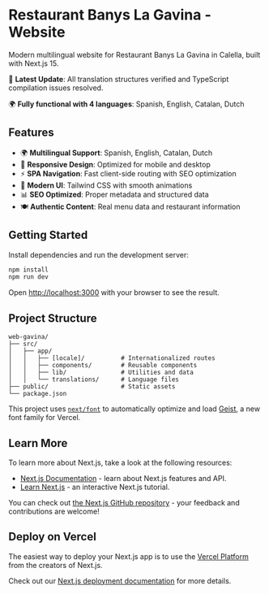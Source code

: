 # Restaurant Banys La Gavina - Website

Modern multilingual website for Restaurant Banys La Gavina in Calella, built with Next.js 15.

🚀 **Latest Update**: All translation structures verified and TypeScript compilation issues resolved.

🌍 **Fully functional with 4 languages**: Spanish, English, Catalan, Dutch

## Features

- 🌍 **Multilingual Support**: Spanish, English, Catalan, Dutch
- 📱 **Responsive Design**: Optimized for mobile and desktop
- ⚡ **SPA Navigation**: Fast client-side routing with SEO optimization
- 🎨 **Modern UI**: Tailwind CSS with smooth animations
- 📊 **SEO Optimized**: Proper metadata and structured data
- 🍽️ **Authentic Content**: Real menu data and restaurant information

## Getting Started

Install dependencies and run the development server:

```bash
npm install
npm run dev
```

Open [http://localhost:3000](http://localhost:3000) with your browser to see the result.

## Project Structure

```
web-gavina/
├── src/
│   ├── app/
│   │   ├── [locale]/          # Internationalized routes
│   │   ├── components/        # Reusable components
│   │   ├── lib/               # Utilities and data
│   │   └── translations/      # Language files
├── public/                    # Static assets
└── package.json
```

This project uses [`next/font`](https://nextjs.org/docs/app/building-your-application/optimizing/fonts) to automatically optimize and load [Geist](https://vercel.com/font), a new font family for Vercel.

## Learn More

To learn more about Next.js, take a look at the following resources:

- [Next.js Documentation](https://nextjs.org/docs) - learn about Next.js features and API.
- [Learn Next.js](https://nextjs.org/learn) - an interactive Next.js tutorial.

You can check out [the Next.js GitHub repository](https://github.com/vercel/next.js) - your feedback and contributions are welcome!

## Deploy on Vercel

The easiest way to deploy your Next.js app is to use the [Vercel Platform](https://vercel.com/new?utm_medium=default-template&filter=next.js&utm_source=create-next-app&utm_campaign=create-next-app-readme) from the creators of Next.js.

Check out our [Next.js deployment documentation](https://nextjs.org/docs/app/building-your-application/deploying) for more details.
